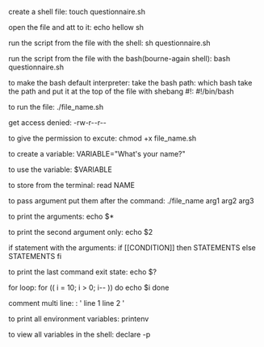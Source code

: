 create a shell file:
touch questionnaire.sh

open the file and att to it:
echo hellow sh

run the script from the file with the shell:
sh questionnaire.sh

run the script from the file with the bash(bourne-again shell):
bash questionnaire.sh

to make the bash default interpreter:
take the bash path:
which bash
take the path and put it at the top of the file with shebang #!:
#!/bin/bash

to run the file:
./file_name.sh

get access denied:
-rw-r--r--

to give the permission to excute:
chmod +x file_name.sh

to create a variable:
VARIABLE="What's your name?"

to use the variable:
$VARIABLE

to store from the terminal:
read NAME

to pass argument put them after the command:
./file_name arg1 arg2 arg3

to print the arguments:
echo $\*

to print the second argument only:
echo $2

if statement with the arguments:
if [[CONDITION]]
then
STATEMENTS
else
STATEMENTS
fi

to print the last command exit state:
echo $?

for loop:
for (( i = 10; i > 0; i-- ))
do
echo $i
done

comment multi line:
: '
line 1
line 2
'

to print all environment variables:
printenv

to view all variables in the shell:
declare -p
